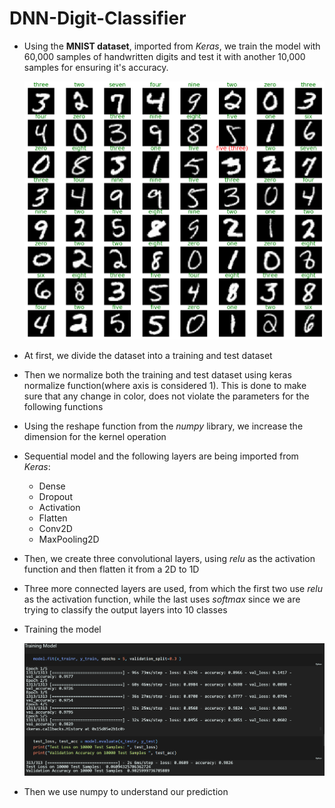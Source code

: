 # DNN-Digit-Classifier
- Using the **MNIST dataset**, imported from *Keras*, we train the model with 60,000 samples of handwritten digits and test it with another 10,000 samples for ensuring it's accuracy.
 
  ![alt text](https://github.com/jeedan10/DNN-Digit-Classifier/blob/main/numbers.png)
- At first, we divide the dataset into a training and test dataset
- Then we normalize both the training and test dataset using keras normalize function(where axis is considered 1). This is done to make sure that any change in color, does not violate the parameters for the following functions
- Using the reshape function from the *numpy* library, we increase the dimension for the kernel operation
- Sequential model and the following layers are being imported from *Keras*:
  * Dense
  * Dropout
  * Activation
  * Flatten
  * Conv2D
  * MaxPooling2D
- Then, we create three convolutional layers, using *relu* as the activation function and then flatten it from a 2D to 1D
- Three more connected layers are used, from which the first two use *relu* as the activation function, while the last uses *softmax* since we are trying to classify the output layers into 10 classes

- Training the model

  ![alt text](https://github.com/n5hossai/DNN-Digit-Classifier/blob/main/traingss.png)


- Then we use numpy to understand our prediction 
